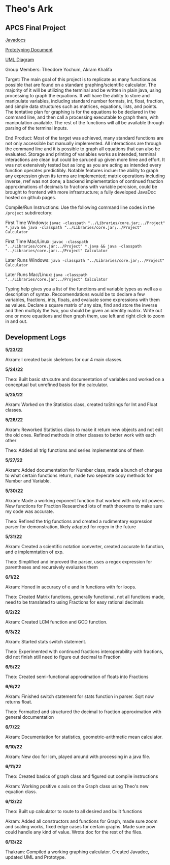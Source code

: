 # Theo's Ark 
## APCS Final Project

[Javadocs](https://theoyochum.github.io/APCS-Final-Project/index-all.html)

[Prototyping Document](https://theoyochum.github.io/APCS-Final-Project/package-summary.html)

[UML Diagram](https://github.com/TheoYochum/APCS-Final-Project/blob/main/UMLDiagrams/APCS%20Final%20UML.pdf)

Group Members: Theodore Yochum, Akram Khalifa

Target: The main goal of this project is to replicate as many functions as possible that are found on a standard graphing/scientific calculator. The majority of it will be utilizing the terminal and be written in plain java, using processing to graph the equations. It will have the ability to store and manipulate variables, including standard number formats, int, float, fraction, and simple data structures such as matrices, equations, lists, and points. The tentative plan for graphing is for the equations to be declared in the command line, and then call a processing executable to graph them, with manipulation available. The rest of the functions will all be available through parsing of the terminal inputs.

End Product: Most of the target was achieved, many standard functions are not only accessible but manually implemented. All interactions are through the command line and it is possible to graph all equations that can also be evaluated. Storage and printing of variables works as intended, terminal interactions are clean but could be spruced up given more time and effort. It was not extensively tested but as long as you are acting as intended every function operates predictibly. Notable features inclue: the ability to graph any expression given its terms are implemented; matrix operations including inverse, rref was not done; a backend implementation of continued fraction approximations of decimals to fractions with variable percision, could be brought to frontend with more infrastructure; a fully developed JavaDoc hosted on github pages.

Compile/Run Instructions: Use the following command line codes in the `/project` subdirectory:

First Time Windows: `javac -classpath "../Libraries/core.jar;../Project" *.java && java -classpath "../Libraries/core.jar;../Project" Calculator`

First Time Mac/Linux: `javac -classpath "../Libraries/core.jar:../Project" *.java && java -classpath "../Libraries/core.jar:../Project" Calculator`

Later Runs Windows: `java -classpath "../Libraries/core.jar;../Project" Calculator`

Later Runs Mac/Linux: `java -classpath "../Libraries/core.jar:../Project" Calculator`

Typing help gives you a list of the functions and variable types as well as a description of syntax. Reccomendations would be to declare a few variables, fractions, ints, floats, and evaluate some expressions with them as values. Declare a square matrix of any size, find and store the inverse and then multiply the two, you should be given an identity matrix. Write out one or more equations and then graph them, use left and right click to zoom in and out.

## Development Logs

**5/23/22** 

Akram: I created basic skeletons for our 4 main classes.

**5/24/22** 

Theo: Built basic strucutre and documentation of variables and worked on a conceptual but unrefined basis for the calculator.

**5/25/22** 

Akram: Worked on the Statistics class, created toStrings for Int and Float classes.

**5/26/22** 

Akram: Reworked Statistics class to make it return new objects and not edit the old ones. Refined methods in other classes to better work with each other 

Theo: Added all trig functions and series implementations of them

**5/27/22**

Akram: Added documentation for Number class, made a bunch of changes to what certain functions return, made two seperate copy methods for Number and Variable.

**5/30/22** 

Akram: Made a working exponent function that worked with only int powers. New functions for Fraction Researched lots of math theorems to make sure my code was accurate.

Theo: Refined the trig functions and created a rudimentary expression parser for demonstration, likely adapted for regex in the future

**5/31/22** 

Akram: Created a scientific notation converter, created accurate ln function, and e implemntation of exp. 

Theo: Simplified and improved the parser, uses a regex expression for parentheses and recursively evaluates them

**6/1/22** 

Akram: Honed in accuracy of e and ln functions with for loops.

Theo: Created Matrix functions, generally functional, not all functions made, need to be translated to using Fractions for easy rational decimals

**6/2/22**

Akram: Created LCM function and GCD function.

**6/3/22** 

Akram: Started stats switch statement.

Theo: Experimented with continued fractions interoperability with fractions, did not finish still need to figure out decimal to Fraction

**6/5/22** 

Theo: Created semi-functional approximation of floats into Fractions

**6/6/22** 

Akram: Finished switch statement for stats function in parser. Sqrt now returns float.

Theo: Formatted and structured the decimal to fraction approximation with general documentation

**6/7/22**

Akram: Documentation for statistics, geometric-arithmetic mean calculator.

**6/10/22**

Akram: New doc for lcm, played around with processing in a java file.

**6/11/22**

Theo: Created basics of graph class and figured out compile instructions

Akram: Working positive x axis on the Graph class using Theo's new equation class.

**6/12/22**

Theo: Built up calculator to route to all desired and built functions

Akram: Added all constructors and functions for Graph, made sure zoom and scaling works, fixed edge cases for certain graphs. Made sure pow could handle any kind of value. Wrote doc for the rest of the files.

**6/13/22**

Thakram: Compiled a working graphing calculator. Created Javadoc, updated UML and Prototype.
